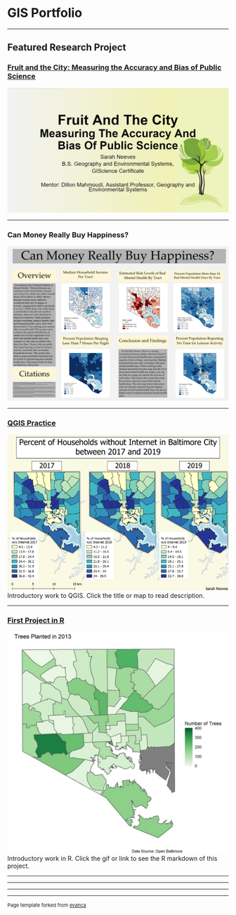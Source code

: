# GIS Portfolio
---
## Featured Research Project
### [Fruit and the City: Measuring the Accuracy and Bias of Public Science](/483trees/)
[<img src="483trees/fruitslide.jpg?raw=true"/>](/483trees/)

---
### Can Money Really Buy Happiness?
[<img src="mentalhealth/NEEVES383final.png?raw=true"/>](/mentalhealth/)

---
### [QGIS Practice](/pro/)
[<img src="pro/internet.png?raw=true"/>](/pro/)
Introductory work to QGIS. Click the title or map to read description.

---
### [First Project in R](/project1_486/treemarkdown.html)
[<img src="project1_486/treesplant.gif?raw=true"/>](/project1_486/treemarkdown.html)
Introductory work in R. Click the gif or link to see the R markdown of this project.

---

---


---




---
<p style="font-size:11px">Page template forked from <a href="https://github.com/evanca/quick-portfolio">evanca</a></p>
<!-- Remove above link if you don't want to attibute -->
